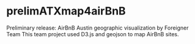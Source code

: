 # prelimATXmap4airBnB
Preliminary release: AirBnB Austin geographic visualization by Foreigner Team
This team project used D3.js and geojson to map AirBnB sites.
